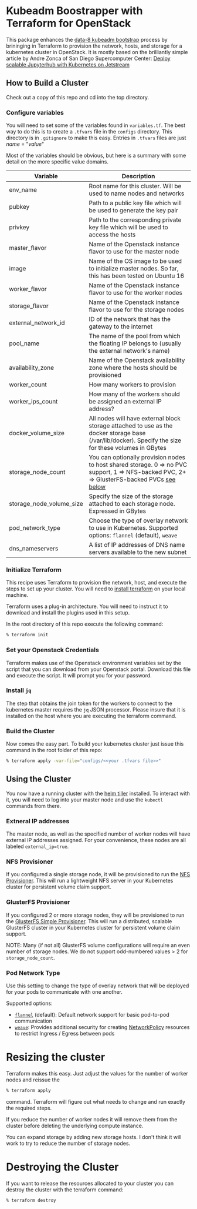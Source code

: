# Kubeadm Boostrapper with Terraform for OpenStack
This package enhances the [data-8 kubeadm bootstrap](https://github.com/data-8/kubeadm-bootstrap)
process by brininging in Terraform to provision the network, hosts, and storage
for a kubernetes cluster in OpenStack. It is mostly based on the brilliantly
simple article by Andre Zonca of San Diego Supercomputer Center: [Deploy scalable Jupyterhub with Kubernetes on Jetstream
](https://zonca.github.io/2017/12/scalable-jupyterhub-kubernetes-jetstream.html)

## How to Build a Cluster
Check out a copy of this repo and cd into the top directory.

### Configure variables
You will need to set some of the variables found in `variables.tf`. The best
way to do this is to create a `.tfvars` file in the `configs` directory. This
directory is in `.gitignore` to make this easy. Entries in `.tfvars` files
are just _name_ = "_value_"

Most of the variables should be obvious, but here is a summary with some detail
on the more specific value domains.

 | Variable | Description |
 | -------- | ----------- |
 |env_name | Root name for this cluster. Will be used to name nodes and networks |
 |pubkey | Path to a public key file which will be used to generate the key pair |
 |privkey | Path to the corresponding private key file which will be used to access the hosts |
 |master_flavor | Name of the Openstack instance flavor to use for the master node |
 |image | Name of the OS image to be used to initialize master nodes. So far, this has been tested on Ubuntu 16 |
 |worker_flavor | Name of the Openstack instance flavor to use for the worker nodes |
 |storage_flavor | Name of the Openstack instance flavor to use for the storage nodes |
 |external_network_id | ID of the network that has the gateway to the internet |
 |pool_name | The name of the pool from which the floating IP belongs to (usually the external network's name) |
 |availability_zone|Name of the Openstack availability zone where the hosts should be provisioned |
 |worker_count | How many workers to provision |
 | worker_ips_count | How many of the workers should be assigned an external IP address? |
 | docker_volume_size | All nodes will have external block storage attached to use as the docker storage base (/var/lib/docker). Specify the size for these volumes in GBytes |
 | storage_node_count | You can optionally provision nodes to host shared storage. 0 => no PVC support, 1 => NFS-backed PVC, 2+ => GlusterFS-backed PVCs [see below](README.md#nfs-provisioner) |
 | storage_node_volume_size | Specify the size of the storage attached to each storage node. Expressed in GBytes |
 | pod_network_type | Choose the type of overlay network to use in Kubernetes. Supported options: `flannel` (default), `weave` |
 | dns_nameservers | A list of IP addresses of DNS name servers available to the new subnet |


 ### Initialize Terraform
 This recipe uses Terraform to provision the network, host, and execute the
 steps to set up your cluster. You will need to [install terraform](https://www.terraform.io/intro/getting-started/install.html) on your local
 machine.

 Terraform uses a plug-in architecture. You will need to instruct it to download
 and install the plugins used in this setup.

 In the root directory of this repo execute the following command:
 ```bash
 % terraform init
 ```

 ### Set your Openstack Credentials
 Terraform makes use of the Openstack environment variables set by the script
 that you can download from your Openstack portal. Download this file and
 execute the script. It will prompt you for your password.

 ### Install `jq`
 The step that obtains the join token for the workers to connect to the
 kubernetes master requires the `jq` JSON processor. Please insure that it is
 installed on the host where you are executing the terraform command.

 ### Build the Cluster
 Now comes the easy part. To build your kubernetes cluster just issue this
 command in the root folder of this repo:
 ```bash
 % terraform apply -var-file="configs/<<your .tfvars file>>"
 ```

 ## Using the Cluster
 You now have a running cluster with the [helm tiller](https://docs.helm.sh)
 installed. To interact with it, you will need to log into your master node and
 use the `kubectl` commands from there.

 ### Extneral IP addresses
 The master node, as well as the specified number of worker nodes will have
 external IP addresses assigned. For your convenience, these nodes are all
 labeled `external_ip=true`.

### NFS Provisioner
If you configured a single storage node, it will be provisioned to run the
[NFS Provisioner](https://github.com/kubernetes-incubator/external-storage/tree/master/nfs).
This will run a lightweight NFS server in your Kubernetes cluster for
persistent volume claim support.

### GlusterFS Provisioner
If you configured 2 or more storage nodes, they will be provisioned to run the
[GlusterFS Simple Provisioner](https://github.com/kubernetes-incubator/external-storage/tree/master/gluster/glusterfs).
This will run a distributed, scalable GlusterFS cluster in your Kubernetes
cluster for persistent volume claim support.

NOTE: Many (if not all) GlusterFS volume configurations will require an even
number of storage nodes. We do not support odd-numbered values > 2 for
`storage_node_count`.

### Pod Network Type
Use this setting to change the type of overlay network that will be deployed for your pods
to communicate with one another.

Supported options:
* [`flannel`](https://kubernetes.io/docs/concepts/cluster-administration/networking/#flannel)
(default): Default network support for basic pod-to-pod communication
* [`weave`](https://kubernetes.io/docs/concepts/cluster-administration/networking/#weave-net-from-weaveworks): Provides additional security for creating
[NetworkPolicy](https://kubernetes.io/docs/concepts/services-networking/network-policies/)
resources to restrict Ingress / Egress between pods


# Resizing the cluster
Terraform makes this easy. Just adjust the values for the number of worker nodes
and reissue the
```bash
% terraform apply
```
command. Terraform will figure out what needs to change and run exactly the
required steps.

If you reduce the number of worker nodes it will remove them from the cluster
before deleting the underlying compute instance.

You can expand storage by adding new storage hosts. I don't think it will work
to try to reduce the number of storage nodes.

# Destroying the Cluster
If you want to release the resources allocated to your cluster you can destroy
the cluster with the terraform command:
```bash
% terraform destroy
```
